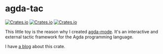 # agda-tac

[![Crates.io](https://img.shields.io/crates/d/agda-tac.svg)][crates]
[![Crates.io](https://img.shields.io/crates/v/agda-tac.svg)][lib-rs]
[![Crates.io](https://img.shields.io/crates/l/agda-tac.svg)][crates]

 [crates]: https://crates.io/crates/agda-tac
 [lib-rs]: https://lib.rs/agda-tac

This little toy is the reason why I created [agda-mode](https://lib.rs/agda-mode).
It's an interactive and external tactic framework for
the Agda programming language.

I have [a blog](https://ice1000.org/2019/11-13-AgdaTac.html) about this crate.
